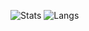 ![Stats](https://github-readme-stats.vercel.app/api?username=LeeDJD&include_all_commits=true)
![Langs](https://github-readme-stats.vercel.app/api/top-langs/?username=LeeDJD&layout=compact)
